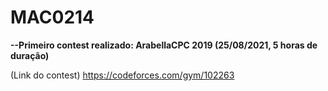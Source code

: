 # MAC0214

**--Primeiro contest realizado: ArabellaCPC 2019 (25/08/2021, 5 horas de duração)**

(Link do contest) https://codeforces.com/gym/102263

